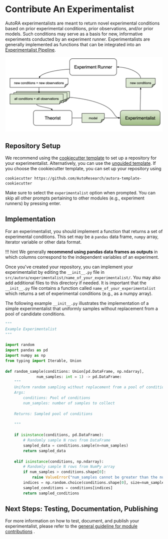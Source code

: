 # Contribute An Experimentalist

AutoRA experimentalists are meant to return novel experimental conditions based on prior experimental conditions, prior
observations, and/or prior models. Such conditions may serve as a basis for new, informative experiments conducted 
by an experiment runner. Experimentalists are generally implemented as functions that can be integrated into an 
[Experimentalist Pipeline](https://autoresearch.github.io/autora/core/docs/pipeline/Experimentalist%20Pipeline%20Examples/).

![Experimentalist Module](../../img/experimentalist.png)

## Repository Setup

We recommend using the [cookiecutter template](https://github.com/AutoResearch/autora-template-cookiecutter) to set up
a repository for your experimentalist. Alternatively, you can use the 
[unguided template](https://github.com/AutoResearch/autora-template). If you choose the cookiecutter template, you can set up your repository using

```shell
cookiecutter https://github.com/AutoResearch/autora-template-cookiecutter
```

Make sure to select the `experimentalist` option when prompted. You can skip all other prompts pertaining to other modules 
(e.g., experiment runners) by pressing enter.

## Implementation

For an experimentalist, you should implement a function that returns a set of experimental conditions. This set may be
a `pandas` data frame, `numpy` array, iterator variable or other data format. 

!!! hint
    We generally **recommend using pandas data frames as outputs** in which
columns correspond to the independent variables of an experiment. 

Once you've created your repository, you can implement your experimentalist by editing the 
`__init__.py` file in 
``src/autora/experimentalist/name_of_your_experimentalist/``. 
You may also add additional files to this directory if needed. 
It is important that the `__init__.py` file contains a function called 
`name_of_your_experimentalist` 
which returns a set of experimental conditions (e.g., as a numpy array).

The following example ``__init__.py`` illustrates the implementation of a simple experimentalist
that uniformly samples without replacement from a pool of candidate conditions.

```python 
"""
Example Experimentalist
"""

import random
import pandas as pd
import numpy as np
from typing import Iterable, Union

def random_sample(conditions: Union[pd.DataFrame, np.ndarray], 
              num_samples: int = 1) -> pd.DataFrame:
    """
    Uniform random sampling without replacement from a pool of conditions.
    Args:
        conditions: Pool of conditions
        num_samples: number of samples to collect

    Returns: Sampled pool of conditions

    """

    if isinstance(conditions, pd.DataFrame):
        # Randomly sample N rows from DataFrame
        sampled_data = conditions.sample(n=num_samples)
        return sampled_data

    elif isinstance(conditions, np.ndarray):
        # Randomly sample N rows from NumPy array
        if num_samples > conditions.shape[0]:
            raise ValueError("num_samples cannot be greater than the number of rows in the array.")
        indices = np.random.choice(conditions.shape[0], size=num_samples, replace=False)
        sampled_conditions = conditions[indices]
        return sampled_conditions
```

## Next Steps: Testing, Documentation, Publishing

For more information on how to test, document, and publish your experimentalist, please refer to the 
[general guideline for module contributions](index.md) . 
